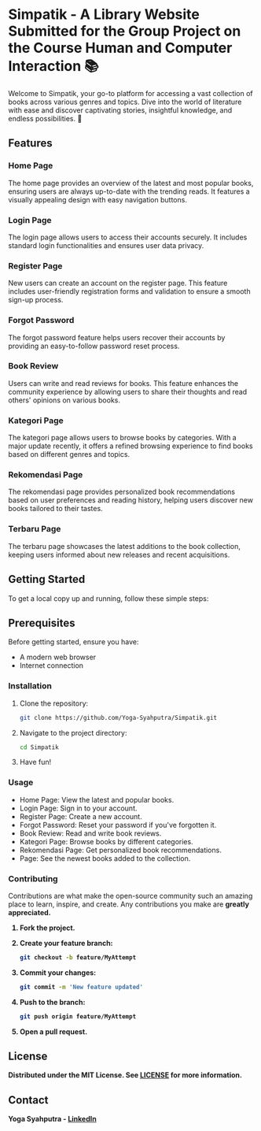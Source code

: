 # Simpatik - A Library Website Submitted for the Group Project on the Course Human and Computer Interaction 📚
Welcome to Simpatik, your go-to platform for accessing a vast collection of books across various genres and topics. Dive into the world of literature with ease and discover captivating stories, insightful knowledge, and endless possibilities. 🌟

## Features

### Home Page
The home page provides an overview of the latest and most popular books, ensuring users are always up-to-date with the trending reads. It features a visually appealing design with easy navigation buttons.

### Login Page
The login page allows users to access their accounts securely. It includes standard login functionalities and ensures user data privacy.

### Register Page
New users can create an account on the register page. This feature includes user-friendly registration forms and validation to ensure a smooth sign-up process.

### Forgot Password
The forgot password feature helps users recover their accounts by providing an easy-to-follow password reset process.

### Book Review
Users can write and read reviews for books. This feature enhances the community experience by allowing users to share their thoughts and read others' opinions on various books.

### Kategori Page
The kategori page allows users to browse books by categories. With a major update recently, it offers a refined browsing experience to find books based on different genres and topics.

### Rekomendasi Page
The rekomendasi page provides personalized book recommendations based on user preferences and reading history, helping users discover new books tailored to their tastes.

### Terbaru Page
The terbaru page showcases the latest additions to the book collection, keeping users informed about new releases and recent acquisitions.

## Getting Started

To get a local copy up and running, follow these simple steps:

## Prerequisites
Before getting started, ensure you have:

- A modern web browser
- Internet connection


### Installation
1. Clone the repository:
   ```sh
   git clone https://github.com/Yoga-Syahputra/Simpatik.git

2. Navigate to the project directory:
    ```sh
    cd Simpatik

3. Have fun!

### Usage
- Home Page: View the latest and popular books.
- Login Page: Sign in to your account.
- Register Page: Create a new account.
- Forgot Password: Reset your password if you've forgotten it.
- Book Review: Read and write book reviews.
- Kategori Page: Browse books by different categories.
- Rekomendasi Page: Get personalized book recommendations.
-  Page: See the newest books added to the collection.

### Contributing
Contributions are what make the open-source community such an amazing place to learn, inspire, and create. Any contributions you make are <b>greatly appreciated<b>.

1. Fork the project.

2. Create your feature branch:
   ```sh
   git checkout -b feature/MyAttempt

3. Commit your changes:
   ```sh
   git commit -m 'New feature updated'

4. Push to the branch: 
   ```sh
   git push origin feature/MyAttempt

5. Open a pull request.

## License
Distributed under the MIT License. See [LICENSE](https://github.com/Yoga-Syahputra/Simpatik/blob/main/LICENSE) for more information.

## Contact
Yoga Syahputra - [LinkedIn](https://www.linkedin.com/in/ygsyp)

